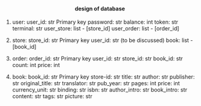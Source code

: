 #### <center> design of database <center/>  

1. user:
   user_id: str     Primary key
   password: str
   balance: int
   token: str
   terminal: str
   user_store: list - [store_id]
   user_order: list - [order_id]
   

2. store:
   store_id: str    Primary key
   user_id: str     (to be discussed)
   book: list - [book_id]


3. order:
   order_id: str    Primary key
   user_id: str
   store_id: str
   book_id: str
   count: int
   price: int


4. book:
   book_id: str    Primary key
   store-id: str
   title: str
   author: str
   publisher: str
   original_title: str
   translator: str
   pub_year: str
   pages: int
   price: int
   currency_unit: str
   binding: str
   isbn: str
   author_intro: str
   book_intro: str
   content: str
   tags: str
   picture: str


